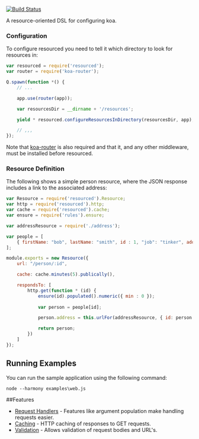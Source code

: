 [![Build Status](https://travis-ci.org/colin-jack/resourced.png)](https://travis-ci.org/#!/colin-jack/resourced)

A resource-oriented DSL for configuring koa.

### Configuration
To configure resourced you need to tell it which directory to look for resources in:

```js
var resourced = require('resourced');
var router = require('koa-router');

Q.spawn(function *() {
    // ...

    app.use(router(app));

    var resourcesDir = __dirname + '/resources';

    yield * resourced.configureResourcesInDirectory(resourcesDir, app);

    // ,,,
});
```
Note that [koa-router]() is also required and that it, and any other middleware, must be installed before resourced.

### Resource Definition
The following shows a simple person resource, where the JSON response includes a link to the associated address:
```js
var Resource = require('resourced').Resource;
var http = require('resourced').http;
var cache = require('resourced').cache;
var ensure = require('rules').ensure;

var addressResource = require('./address');

var people = [
    { firstName: "bob", lastName: "smith", id : 1, "job": "tinker", addressId: 3 }
];

module.exports = new Resource({
    url: "/person/:id",

    cache: cache.minutes(5).publically(),

    respondsTo: [
        http.get(function * (id) {
            ensure(id).populated().numeric({ min : 0 });
        
            var person = people[id];

            person.address = this.urlFor(addressResource, { id: person.addressId });

            return person;
        })
    ]
});
```

## <a name="example"/>Running Examples
You can run the sample application using the following command:

    node --harmony examples\web.js

##Features
* [Request Handlers](https://github.com/colin-jack/resourced/blob/master/docs/requestHandling.md) - Features like argument population make handling requests easier.
* [Caching](https://github.com/colin-jack/resourced/blob/master/docs/caching.md) - HTTP caching of responses to GET requests.
* [Validation](https://github.com/colin-jack/resourced/blob/master/docs/validation.md) - Allows validation of request bodies and URL's.